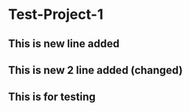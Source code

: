# Test-Project-1

## This is new line added 
## This is new 2 line added (changed)
## This is for testing